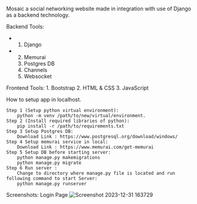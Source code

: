 Mosaic a social networking website made in integration with use of Django as a backend technology. 

Backend Tools:
   - 1. Django
   - 2. Memurai
     3. Postgres DB
     4. Channels
     5. Websocket

Frontend Tools:
    1. Bootstrap
    2. HTML & CSS
    3. JavaScript

How to setup app in localhost.

    Step 1 (Setup python virtual environment):
        python -m venv /path/to/new/virtual/environment.
    Step 2 (Install required libraries of python):
        pip install -r /path/to/requirements.txt
    Step 3 Setup Postgres DB:
        Download Link : https://www.postgresql.org/download/windows/
    Step 4 Setup memurai service in local:
        Download Link : https://www.memurai.com/get-memurai
    Step 5 Setup DB before starting server:
        python manage.py makemigrations
        python manage.py migrate
    Step 6 Run server :
        Change to directory where manage.py file is located and run following command to start Server:
        python manage.py runserver


Screenshots:
Login Page
![Screenshot 2023-12-31 163729](https://github.com/Aditya093/Mosaic/assets/90855562/ac4d46a8-11c8-4ddc-bfb6-81df2291204a)

        
        

    
        
